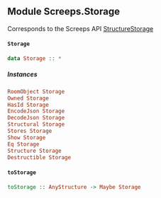 ## Module Screeps.Storage

Corresponds to the Screeps API [StructureStorage](http://support.screeps.com/hc/en-us/articles/208436805-StructureStorage)

#### `Storage`

``` purescript
data Storage :: *
```

##### Instances
``` purescript
RoomObject Storage
Owned Storage
HasId Storage
EncodeJson Storage
DecodeJson Storage
Structural Storage
Stores Storage
Show Storage
Eq Storage
Structure Storage
Destructible Storage
```

#### `toStorage`

``` purescript
toStorage :: AnyStructure -> Maybe Storage
```


